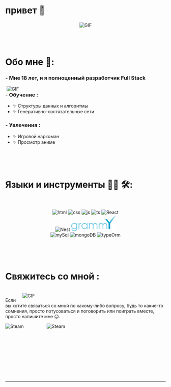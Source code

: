 # привет 👋

<div align="center">
<img hight="300" width="700" alt="GIF" align="center" src="https://www.mkgifs.com/wp-content/uploads/2023/07/Cute-Akaza-GIF.gif">
</div>

</br>
</br>
</br>


# Обо мне 💬:

### - Мне 18 лет, и я полноценный разработчик Full Stack 

<img hight="400" width="500" alt="GIF" align="right" src="https://i.makeagif.com/media/7-21-2021/n9WSiu.gif">

### - Обучение :
- ✨ Структуры данных и алгоритмы
- ✨ Генеративно-состязательные сети

### - Увлечения :
- ✨ Игровой наркоман
- ✨ Просмотр аниме

</br>
</br>
</br>



# Языки и инструменты 👨‍💻 🛠:
</br>

<p align="center">

<!-- For more icons please follow  https://github.com/MikeCodesDotNET/ColoredBadges -->
<img src="https://upload.wikimedia.org/wikipedia/commons/thumb/6/61/HTML5_logo_and_wordmark.svg/800px-HTML5_logo_and_wordmark.svg.png" alt="html" width="120" hight="50">
<img src="https://upload.wikimedia.org/wikipedia/commons/thumb/d/d5/CSS3_logo_and_wordmark.svg/1200px-CSS3_logo_and_wordmark.svg.png" alt="css"  width="140" hight="50">
<img src="https://upload.wikimedia.org/wikipedia/commons/thumb/9/99/Unofficial_JavaScript_logo_2.svg/1200px-Unofficial_JavaScript_logo_2.svg.png" alt="js" width="140" hight="50">
<img src="https://upload.wikimedia.org/wikipedia/commons/4/4c/Typescript_logo_2020.svg" alt="ts" width="140" hight="50">
<img src="https://upload.wikimedia.org/wikipedia/commons/thumb/a/a7/React-icon.svg/1200px-React-icon.svg.png" alt="React" width="130" hight="50">
</br>
<img src="https://nestjs.com/img/logo-small.svg" alt="Nest" width="120" hight="50">
<img src="https://raw.githubusercontent.com/grammyjs/website/main/logos/grammY.png" alt="Grammy-js" width="140" hight="50">
</br>
<img src="https://upload.wikimedia.org/wikipedia/ru/d/d3/Mysql.png" alt="mySql" width="140" hight="50">
<img src="https://miro.medium.com/v2/resize:fit:512/1*doAg1_fMQKWFoub-6gwUiQ.png" alt="mongoDB" width="140" hight="50">
<img src="https://miro.medium.com/v2/resize:fit:739/1*rTbyH3zL7Ue8VyTHRMRDAA.png" alt="typeOrm" width="140" hight="50">
</p>
</br>
</br>
</br>



# Свяжитесь со мной :

<p>
 </br>


<img hight="320" width="450" align="right" alt="GIF" src="https://78.media.tumblr.com/78b0914f56835ced195dcd147dd7648e/tumblr_pafkq1Q22M1qkz08qo1_540.gif">


Если вы хотите связаться со мной по какому-либо вопросу, будь то какие-то сомнения, просто потусоваться и поговорить или поиграть вместе, просто напишите мне 😉.

<a href="https://t.me/ALISH_20_06">
  <img align="left" alt="Steam" width="130" hight="100" src="https://upload.wikimedia.org/wikipedia/commons/thumb/8/82/Telegram_logo.svg/768px-Telegram_logo.svg.png" />
</a>
<a href="https://www.instagram.com/al1isher_06/">
  <img align="left" alt="Steam" width="130" hight="100" src="https://upload.wikimedia.org/wikipedia/commons/9/95/Instagram_logo_2022.svg" />
 <br />
 <br />
</a>
 </p>
 

</br>
</br>
</br>
</br>
</br>
</br>
</br>


*************
